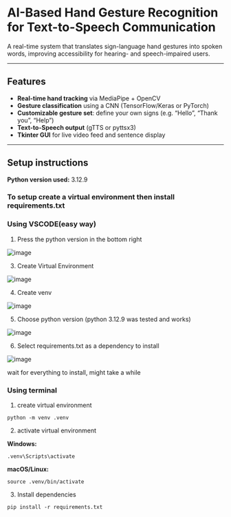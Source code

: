 # AI-Based Hand Gesture Recognition for Text-to-Speech Communication

A real-time system that translates sign-language hand gestures into spoken words, improving accessibility for hearing- and speech-impaired users.

---

## Features

- **Real-time hand tracking** via MediaPipe + OpenCV  
- **Gesture classification** using a CNN (TensorFlow/Keras or PyTorch)  
- **Customizable gesture set**: define your own signs (e.g. “Hello”, “Thank you”, “Help”)  
- **Text-to-Speech output** (gTTS or pyttsx3)  
- **Tkinter GUI** for live video feed and sentence display  

---

## Setup instructions

**Python version used:**
3.12.9

### **To setup create a virtual environment then install requirements.txt**
### Using VSCODE(easy way)
1. Press the python version in the bottom right

![image](https://github.com/user-attachments/assets/5ae005b8-d755-4961-bc70-42ef8625f0c1)

3. Create Virtual Environment

![image](https://github.com/user-attachments/assets/66654129-b017-4e5c-8f2d-b96f9cf42137)

4. Create venv

![image](https://github.com/user-attachments/assets/75b0a75f-0ff8-45df-a7bb-eba42785ee62)

5. Choose python version (python 3.12.9 was tested and works)

![image](https://github.com/user-attachments/assets/ba7b7e18-8760-4554-a367-0a0ed1c44e50)

6. Select requirements.txt as a dependency to install

![image](https://github.com/user-attachments/assets/a76eccd6-c33e-48b2-a79b-96195520a1cf)

wait for everything to install, might take a while

### Using terminal

1. create virtual environment

```python -m venv .venv```

2. activate virtual environment

**Windows:**

```.venv\Scripts\activate```

**macOS/Linux:**

```source .venv/bin/activate```

3. Install dependencies

```pip install -r requirements.txt```
